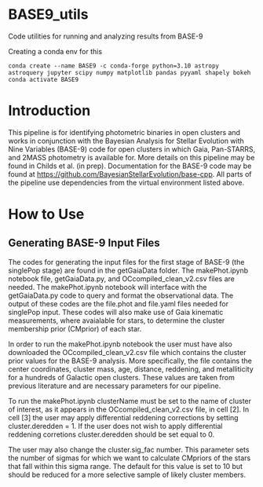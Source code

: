 # BASE9_utils
Code utilities for running and analyzing results from BASE-9 

Creating a conda env for this

```
conda create --name BASE9 -c conda-forge python=3.10 astropy astroquery jupyter scipy numpy matplotlib pandas pyyaml shapely bokeh
conda activate BASE9
```
# Introduction
This pipeline is for identifying photometric binaries in open clusters and works in conjunction with the Bayesian Analysis for Stellar Evolution with Nine Variables (BASE-9) code for open clusters in which Gaia, Pan-STARRS, and 2MASS photometry is available for.  More details on this pipeline may be found in Childs et al. (in prep).  Documentation for the BASE-9 code may be found at https://github.com/BayesianStellarEvolution/base-cpp.  All parts of the pipeline use dependencies from the virtual environment listed above.

# How to Use

  ## Generating BASE-9 Input Files

  The codes for generating the input files for the first stage of BASE-9 (the singlePop stage) are found in the getGaiaData folder.  The makePhot.ipynb notebook file, getGaiaData.py, and OCcompiled_clean_v2.csv files are needed.  The makePhot.ipynb notebook will interface with the getGaiaData.py code to query and format the observational data.  The output of these codes are the file.phot and file.yaml files needed for singlePop input.  These codes will also make use of Gaia kinematic measurements, where avaialable for stars, to determine the cluster membership prior (CMprior) of each star.
  
  In order to run the makePhot.ipynb notebook the user must have also downloaded the OCcompiled_clean_v2.csv file which contains the cluster prior values for the BASE-9 analysis.  More specifically, the file contains the center coordinates, cluster mass, age, distance, reddening, and metalliticity for a hundreds of Galactic open clusters.  These values are taken from previous literature and are necessary parameters for our pipeline.

  To run the makePhot.ipynb clusterName must be set to the name of cluster of interest, as it appears in the OCcompiled_clean_v2.csv file, in cell [2].  In cell [3] the user may apply differential reddening corrections by setting cluster.deredden = 1.  If the user does not wish to apply differential reddening corretions cluster.deredden should be set equal to 0.

  The user may also change the cluster.sig_fac number.  This parameter sets the number of sigmas for which we want to calculate CMpriors of the stars that fall within this sigma range.  The default for this value is set to 10 but should be reduced for a more selective sample of likely cluster members.
